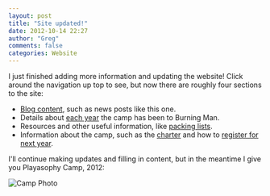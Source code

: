 ```yaml
---
layout: post
title: "Site updated!"
date: 2012-10-14 22:27
author: "Greg"
comments: false
categories: Website
---
```

I just finished adding more information and updating the website!
Click around the navigation up top to see, but now there are roughly four sections to the site:

- [Blog content](/blog/archives), such as news posts like this one.
- Details about [each year](/camp) the camp has been to Burning Man.
- Resources and other useful information, like [packing lists](/info/packing-list).
- Information about the camp, such as the [charter](/about/charter) and how to [register for next year](/about/camping-with-us).

I'll continue making updates and filling in content, but in the meantime I give you Playasophy Camp, 2012:

![Camp Photo](/camp/2012/photos/camp_photo.jpg)
